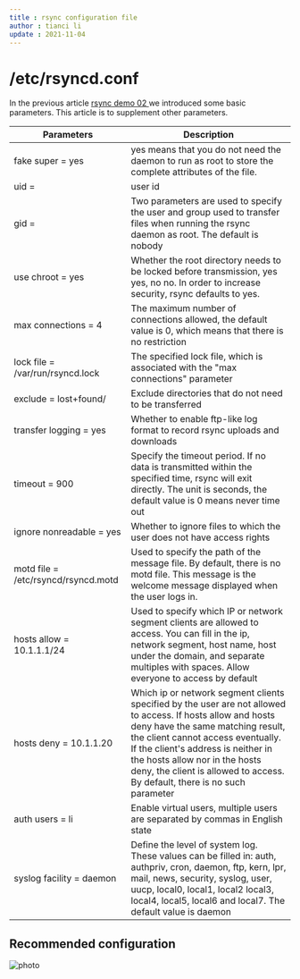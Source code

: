 ```yaml
---
title : rsync configuration file
author : tianci li
update : 2021-11-04
---
```


#  /etc/rsyncd.conf

In the previous article [ rsync demo 02 ](03_rsync_demo02.md) we introduced some basic parameters. This article is to supplement other parameters.

|Parameters|Description|
|---|---|
| fake super = yes | yes means that you do not need the daemon to run as root to store the complete attributes of the file. |
| uid = | user id |
| gid = | Two parameters are used to specify the user and group used to transfer files when running the rsync daemon as root. The default is nobody |
| use chroot = yes | Whether the root directory needs to be locked before transmission, yes yes, no no. In order to increase security, rsync defaults to yes. |
| max connections = 4 | The maximum number of connections allowed, the default value is 0, which means that there is no restriction |
| lock file = /var/run/rsyncd.lock | The specified lock file, which is associated with the "max connections" parameter |
| exclude = lost+found/ |Exclude directories that do not need to be transferred|
| transfer logging = yes | Whether to enable ftp-like log format to record rsync uploads and downloads |
| timeout = 900 | Specify the timeout period. If no data is transmitted within the specified time, rsync will exit directly. The unit is seconds, the default value is 0 means never time out|
| ignore nonreadable = yes |Whether to ignore files to which the user does not have access rights|
| motd file = /etc/rsyncd/rsyncd.motd | Used to specify the path of the message file. By default, there is no motd file. This message is the welcome message displayed when the user logs in. |
| hosts allow = 10.1.1.1/24 | Used to specify which IP or network segment clients are allowed to access. You can fill in the ip, network segment, host name, host under the domain, and separate multiples with spaces. Allow everyone to access by default|
| hosts deny = 10.1.1.20 | Which ip or network segment clients specified by the user are not allowed to access. If hosts allow and hosts deny have the same matching result, the client cannot access eventually. If the client's address is neither in the hosts allow nor in the hosts deny, the client is allowed to access. By default, there is no such parameter|
| auth users = li |Enable virtual users, multiple users are separated by commas in English state|
| syslog facility = daemon | Define the level of system log. These values ​​can be filled in: auth, authpriv, cron, daemon, ftp, kern, lpr, mail, news, security, syslog, user, uucp, local0, local1, local2 local3, local4, local5, local6 and local7. The default value is daemon|

##  Recommended configuration

![ photo ](images/rsync_config.jpg)
